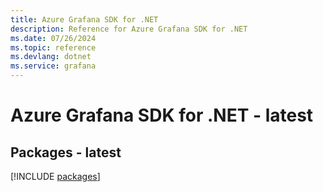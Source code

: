 ```yaml
---
title: Azure Grafana SDK for .NET
description: Reference for Azure Grafana SDK for .NET
ms.date: 07/26/2024
ms.topic: reference
ms.devlang: dotnet
ms.service: grafana
---
```

# Azure Grafana SDK for .NET - latest
## Packages - latest
[!INCLUDE [packages](grafana-index.md)]